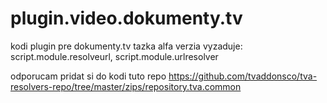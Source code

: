 # plugin.video.dokumenty.tv
kodi plugin pre dokumenty.tv
tazka alfa verzia
vyzaduje: script.module.resolveurl, script.module.urlresolver

odporucam pridat si do kodi tuto repo
https://github.com/tvaddonsco/tva-resolvers-repo/tree/master/zips/repository.tva.common
